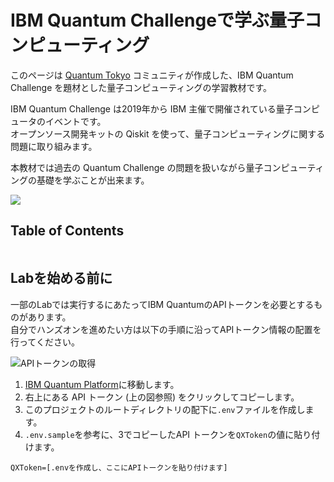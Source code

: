 # IBM Quantum Challengeで学ぶ量子コンピューティング

このページは [Quantum Tokyo](https://github.com/quantum-tokyo) コミュニティが作成した、IBM Quantum Challenge を題材とした量子コンピューティングの学習教材です。

IBM Quantum Challenge は2019年から IBM 主催で開催されている量子コンピュータのイベントです。    
オープンソース開発キットの Qiskit を使って、量子コンピューティングに関する問題に取り組みます。

本教材では過去の Quantum Challenge の問題を扱いながら量子コンピューティングの基礎を学ぶことが出来ます。

![](./resources/group-working.png)

## Table of Contents
```{tableofcontents}

```

## Labを始める前に
一部のLabでは実行するにあたってIBM QuantumのAPIトークンを必要とするものがあります。  
自分でハンズオンを進めたい方は以下の手順に沿ってAPIトークン情報の配置を行ってください。

![APIトークンの取得](./resources/ibmq_get_apitoken.png)

1.   [IBM Quantum Platform](https://quantum.ibm.com/)に移動します。
1.   右上にある API トークン (上の図参照) をクリックしてコピーします。
1.   このプロジェクトのルートディレクトリの配下に`.env`ファイルを作成します。
1.   `.env.sample`を参考に、3でコピーしたAPI トークンを`QXToken`の値に貼り付けます。

```
QXToken=[.envを作成し、ここにAPIトークンを貼り付けます]
```